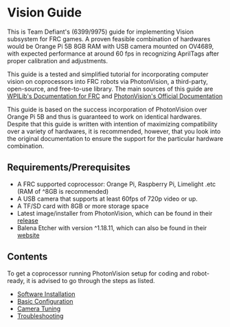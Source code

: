 # Vision Guide

This is Team Defiant's (6399/9975) guide for implementing Vision subsystem for FRC games. A proven feasible combination of hardwares would be Orange Pi 5B 8GB RAM with USB camera mounted on OV4689, with expected performance at around 60 fps in recognizing AprilTags after proper calibration and adjustments.

This guide is a tested and simplified tutorial for incorporating computer vision on coprocessors into FRC robots via PhotonVision, a third-party, open-source, and free-to-use library. The main sources of this guide are [WPILib's Documentation for FRC](https://docs.wpilib.org/en/stable/index.html) and [PhotonVision's Official Documentation](https://docs.photonvision.org/en/latest/docs/description.html)

This guide is based on the success incorporation of PhotonVision over Orange Pi 5B and thus is guaranteed to work on identical hardwares. Despite that this guide is written with intention of maximizing compatibility over a variety of hardwares, it is recommended, however, that you look into the original documentation to ensure the support for the particular hardware combination.

## Requirements/Prerequisites

- A FRC supported coprocessor: Orange Pi, Raspberry Pi, Limelight .etc (RAM of ^8GB is recommended)
- A USB camera that supports at least 60fps of 720p video or up.
- A TF/SD card with 8GB or more storage space
- Latest image/installer from PhotonVision, which can be found in their [release](https://github.com/PhotonVision/photonvision/releases)
- Balena Etcher with version ^1.18.11, which can also be found in their [website](https://etcher.balena.io)

## Contents

To get a coprocessor running PhotonVision setup for coding and robot-ready, it is advised to go through the steps as listed.

- [Software Installation](docs/Installation.md)
- [Basic Configuration](docs/Configuration.md)
- [Camera Tuning](docs/Tuning.md)
- [Troubleshooting](docs/Troubleshooting.md)
